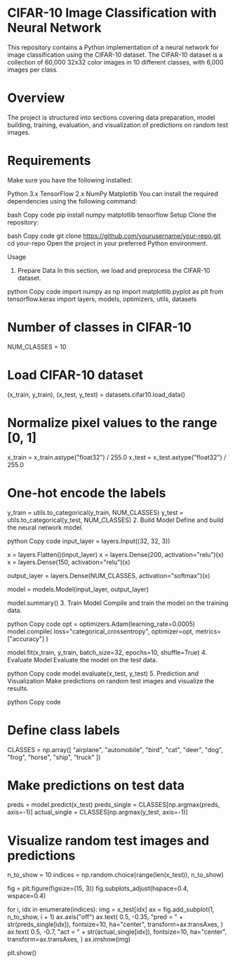 # CIFAR-10 Image Classification with Neural Network

This repository contains a Python implementation of a neural network for image classification using the CIFAR-10 dataset. The CIFAR-10 dataset is a collection of 60,000 32x32 color images in 10 different classes, with 6,000 images per class.

# Overview
The project is structured into sections covering data preparation, model building, training, evaluation, and visualization of predictions on random test images.

# Requirements
Make sure you have the following installed:

Python 3.x
TensorFlow 2.x
NumPy
Matplotlib
You can install the required dependencies using the following command:

bash
Copy code
pip install numpy matplotlib tensorflow
Setup
Clone the repository:

bash
Copy code
git clone https://github.com/yourusername/your-repo.git
cd your-repo
Open the project in your preferred Python environment.

Usage
1. Prepare Data
In this section, we load and preprocess the CIFAR-10 dataset.

python
Copy code
import numpy as np
import matplotlib.pyplot as plt
from tensorflow.keras import layers, models, optimizers, utils, datasets

# Number of classes in CIFAR-10
NUM_CLASSES = 10

# Load CIFAR-10 dataset
(x_train, y_train), (x_test, y_test) = datasets.cifar10.load_data()

# Normalize pixel values to the range [0, 1]
x_train = x_train.astype("float32") / 255.0
x_test = x_test.astype("float32") / 255.0

# One-hot encode the labels
y_train = utils.to_categorical(y_train, NUM_CLASSES)
y_test = utils.to_categorical(y_test, NUM_CLASSES)
2. Build Model
Define and build the neural network model.

python
Copy code
input_layer = layers.Input((32, 32, 3))

x = layers.Flatten()(input_layer)
x = layers.Dense(200, activation="relu")(x)
x = layers.Dense(150, activation="relu")(x)

output_layer = layers.Dense(NUM_CLASSES, activation="softmax")(x)

model = models.Model(input_layer, output_layer)

model.summary()
3. Train Model
Compile and train the model on the training data.

python
Copy code
opt = optimizers.Adam(learning_rate=0.0005)
model.compile(
    loss="categorical_crossentropy", optimizer=opt, metrics=["accuracy"]
)

model.fit(x_train, y_train, batch_size=32, epochs=10, shuffle=True)
4. Evaluate Model
Evaluate the model on the test data.

python
Copy code
model.evaluate(x_test, y_test)
5. Prediction and Visualization
Make predictions on random test images and visualize the results.

python
Copy code
# Define class labels
CLASSES = np.array([
    "airplane", "automobile", "bird", "cat", "deer",
    "dog", "frog", "horse", "ship", "truck"
])

# Make predictions on test data
preds = model.predict(x_test)
preds_single = CLASSES[np.argmax(preds, axis=-1)]
actual_single = CLASSES[np.argmax(y_test, axis=-1)]

# Visualize random test images and predictions
n_to_show = 10
indices = np.random.choice(range(len(x_test)), n_to_show)

fig = plt.figure(figsize=(15, 3))
fig.subplots_adjust(hspace=0.4, wspace=0.4)

for i, idx in enumerate(indices):
    img = x_test[idx]
    ax = fig.add_subplot(1, n_to_show, i + 1)
    ax.axis("off")
    ax.text(
        0.5,
        -0.35,
        "pred = " + str(preds_single[idx]),
        fontsize=10,
        ha="center",
        transform=ax.transAxes,
    )
    ax.text(
        0.5,
        -0.7,
        "act = " + str(actual_single[idx]),
        fontsize=10,
        ha="center",
        transform=ax.transAxes,
    )
    ax.imshow(img)

plt.show()
